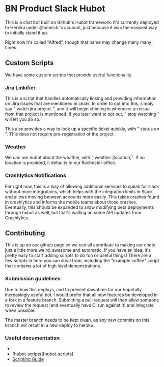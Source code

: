# BN Product Slack Hubot

This is a chat bot built on Github's Hubot framework. It's currently deployed to Heroku under @bmnick 's account, just because it was the easisest way to initially stand it up.

Right now it's called "Alfred", though that name may change many many times.

## Custom Scripts

We have some custom scripts that provide useful functionality.

### Jira Linkifier

This is a script that handles automatically linking and providing information on Jira issues that are mentioned in chats. In order to opt into this, simply say "<hubot> watch jira project <short code>", and it will begin chiming in whenever an issue from that project is mentioned. If you later want to opt out, "<hubot> stop watching <short code>" will let you do so.

This also provides a way to look up a specific ticket quickly, with "<hubot> status on <full issue number>". This does not require pre-registration of the project.

### Weather

We can ask hubot about the weather, with "<hubot> weather [location]". If no location is provided, it defaults to our Rochester office.

### Crashlytics Notifications

For right now, this is a way of allowing additional services to speak for slack without more integrations, which helps with the integration limits in Slack and allows moving between accounts more easily. This takes crashes found in crashlytics and informs the mobile teams about those crashes. Eventually, this should be expanded to allow modifying beta deployments through hubot as well, but that's waiting on some API updates from Crashlytics.

## Contributing

This is up on our github page so we can all contribute to making our chats just a little more weird, awesome and automatic. If you have an idea, it's pretty easy to start adding scripts to do fun or useful things! There are a few scripts in here you can steal from, including the "example.coffee" script that contains a lot of high level demonstrations.

### Submission guidelines

Due to how this deploys, and to prevent downtime for our hopefully increasingly useful bot, I would prefer that all new features be developed in a fork in a feature branch. Submitting a pull request will then allow someone to review the request (and eventually have CI run against it) and integrate when possible.

The master branch needs to be kept clean, as any new commits on this branch will result in a new deploy to heroku.

### Useful documentation

* [hubot]: http://hubot.github.com
* [hubot-scripts][hubot-scripts]
* [Scripting Guide](https://github.com/github/hubot/blob/master/docs/scripting.md)

